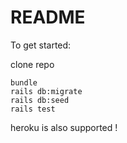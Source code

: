 # README

To get started:

clone repo

```
bundle
rails db:migrate
rails db:seed
rails test
```
heroku is also supported !
